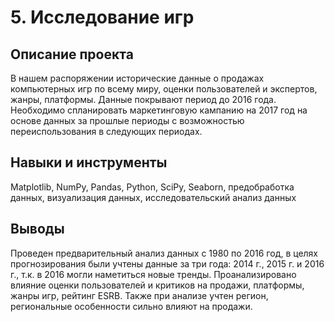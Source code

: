 # 5. Исследование игр

## Описание проекта

В нашем распоряжении исторические данные о продажах компьютерных игр по всему миру, оценки пользователей и экспертов, жанры, платформы. Данные покрывают период до 2016 года. Необходимо спланировать маркетинговую кампанию на 2017 год на основе данных за прошлые периоды с возможностью переиспользования в следующих периодах.

## Навыки и инструменты
Matplotlib, NumPy, Pandas, Python, SciPy, Seaborn, предобработка данных, визуализация данных, исследовательский анализ данных

## Выводы
Проведен предварительный анализ данных с 1980 по 2016 год, в целях прогнозирования были учтены данные за три года: 2014 г., 2015 г. и 2016 г., т.к. в 2016 могли наметиться новые тренды.
Проанализировано влияние оценки пользователей и критиков на продажи, платформы, жанры игр, рейтинг ESRB. Также при анализе учтен регион, региональные особенности сильно влияют на продажи.